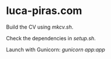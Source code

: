 # luca-piras.com

Build the CV using *mkcv.sh*.

Check the dependencies in *setup.sh*.

Launch with Gunicorn: *gunicorn app:app*
